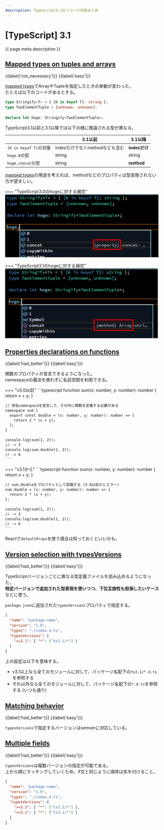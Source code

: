 ```yaml
---
description: TypeScript3.1のリリース内容まとめ
---
```


# [TypeScript] 3.1

{{ page.meta.description }}

## [Mapped types on tuples and arrays]

[Mapped types on tuples and arrays]: https://www.typescriptlang.org/docs/handbook/release-notes/typescript-3-1.html#mapped-types-on-tuples-and-arrays

{{label('not_necessary')}} {{label('easy')}}

[mapped types]でArrayやTupleを指定したときの挙動が変わった。  
たとえば以下のコードがあるとする。

```typescript
type Stringify<T> = { [K in keyof T]: string };
type TwoElementTuple = [unknown, unknown];

declare let hoge: Stringify<TwoElementTuple>;
```

TypeScript3.1以前と3.1以降では以下の様に推論される型が異なる。

|                        | 3.1以前                         | 3.1以降       |
| ---------------------- | ------------------------------- | ------------- |
| `[K in keyof T]`の対象 | indexだけでなくmethodなども含む | **indexだけ** |
| `hoge.0`の型           | string                          | string        |
| `hoge.concat`の型      | string                          | **method**    |

[mapped types]の用途を考えれば、methodなどのプロパティは型変換されない方が望ましい。

=== "TypeScript3.0のhogeに対する補完"
    ![](resources/86a39338.png)

=== "TypeScript3.1のhogeに対する補完"
    ![](resources/a6906336.png)


## [Properties declarations on functions]

[Properties declarations on functions]: https://www.typescriptlang.org/docs/handbook/release-notes/typescript-3-1.html#mapped-types-on-tuples-and-arrays

{{label('had_better')}} {{label('easy')}}

関数のプロパティが宣言できるようになった。  
namespaceの魔法を使わずに名前空間を利用できる。

=== "v3.0以前"
    ```typescript
    function sum(x: number, y: number): number {
      return x + y;
    }
    
    // 同名namespaceを宣言して、その中に関数を定義する必要がある
    namespace sum {
      export const double = (x: number, y: number): number => {
        return 2 * (x + y);
      };
    }

    console.log(sum(1, 2));
    // -> 3
    console.log(sum.double(1, 2));
    // -> 6
    ```

=== "v3.1から"
    ```typescript
    function sum(x: number, y: number): number {
      return x + y;
    }

    // sum.doubleをプロパティとして認識する (3.0以前だとエラー)
    sum.double = (x: number, y: number): number => {
      return 2 * (x + y);
    };

    console.log(sum(1, 2));
    // -> 3
    console.log(sum.double(1, 2));
    // -> 6
    ```

Reactで`defaultProps`を使う場合は知っておくといいかも。


## [Version selection with typesVersions]

[Version selection with typesVersions]: https://www.typescriptlang.org/docs/handbook/release-notes/typescript-3-1.html#version-selection-with-typesversions

{{label('had_better')}} {{label('easy')}}

TypeScriptバージョンごとに異なる型定義ファイルを読み込めるようになった。  
**特定バージョンで追加された型表現を使いつつ、下位互換性も担保したいケース**などに使う。

`package.json`に追加された`typesVersions`プロパティで指定する。

```json
{
  "name": "package-name",
  "version": "1.0",
  "types": "./index.d.ts",
  "typesVersions": {
    ">=3.1": { "*": ["ts3.1/*"] }
  }
}
```

上の設定は以下を意味する。

* v3.1以上なら全てのモジュールに対して、パッケージ名配下の`ts3.1/*.d.ts`を参照する
* それ以外なら全てのモジュールに対して、パッケージ名配下の`*.d.ts`を参照する (いつも通り)


## [Matching behavior]

[Matching behavior]: https://www.typescriptlang.org/docs/handbook/release-notes/typescript-3-1.html#matching-behavior

{{label('had_better')}} {{label('easy')}}

`typesVersions`で指定するバージョンはsemverに対応している。


## [Multiple fields]

[Multiple fields]: https://www.typescriptlang.org/docs/handbook/release-notes/typescript-3-1.html#multiple-fields

{{label('had_better')}} {{label('easy')}}

`typesVersions`は複数バージョンの指定が可能である。  
上から順にマッチングしていくため、if文と同じように順序は気を付けること。

```json
{
  "name": "package-name",
  "version": "1.0",
  "types": "./index.d.ts",
  "typesVersions": {
    ">=3.2": { "*": ["ts3.2/*"] },
    ">=3.1": { "*": ["ts3.1/*"] }
  }
}
```


[mapped types]: ../2.1/#mapped-types
